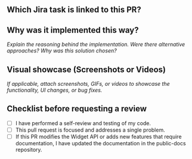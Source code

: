 ## Which Jira task is linked to this PR?  

## Why was it implemented this way?  
_Explain the reasoning behind the implementation. Were there alternative approaches? Why was this solution chosen?_  

## Visual showcase (Screenshots or Videos)  
_If applicable, attach screenshots, GIFs, or videos to showcase the functionality, UI changes, or bug fixes._  

## Checklist before requesting a review  
- [ ] I have performed a self-review and testing of my code.  
- [ ] This pull request is focused and addresses a single problem.  
- [ ] If this PR modifies the Widget API or adds new features that require documentation, I have updated the documentation in the public-docs repository.
